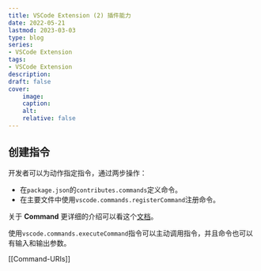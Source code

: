 ```yaml
---
title: VSCode Extension (2) 插件能力
date: 2022-05-21
lastmod: 2023-03-03
type: blog
series:
- VSCode Extension
tags:
- VSCode Extension
description:
draft: false
cover:
    image: 
    caption: 
    alt: 
    relative: false
---
```


## 创建指令

开发者可以为动作指定指令，通过两步操作：

- 在`package.json`的`contributes.commands`定义命令。
- 在主要文件中使用`vscode.commands.registerCommand`注册命令。

关于 **Command** 更详细的介绍可以看这个[文档](https://code.visualstudio.com/api/extension-guides/command)。

使用`vscode.commands.executeCommand`指令可以主动调用指令，并且命令也可以有输入和输出参数。

[[Command-URIs]] 